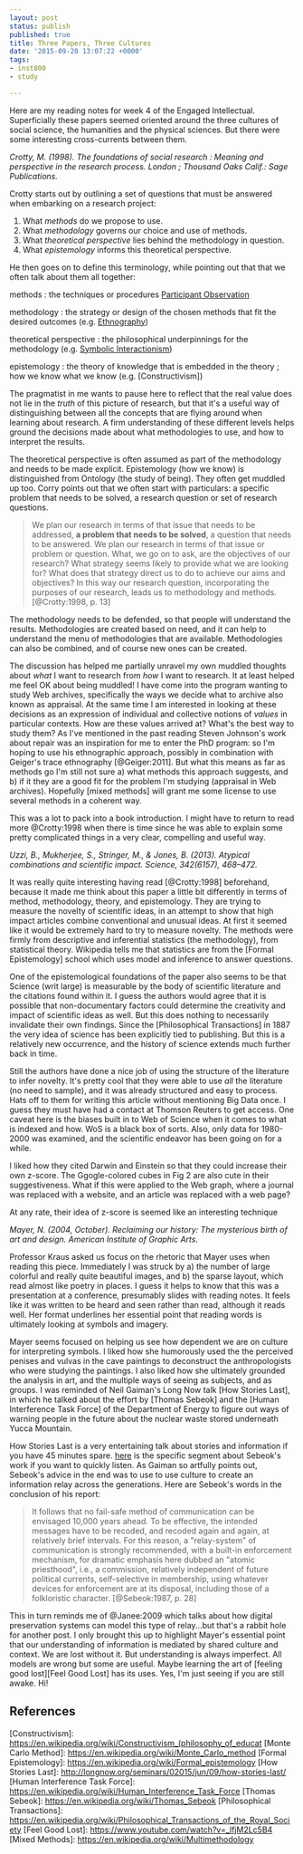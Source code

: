 ```yaml
---
layout: post
status: publish
published: true
title: Three Papers, Three Cultures
date: '2015-09-20 13:07:22 +0000'
tags:
- inst800
- study

---
```


Here are my reading notes for week 4 of the Engaged Intellectual. Superficially these papers seemed oriented around the three cultures of 
social science, the humanities and the physical sciences. But there were some interesting cross-currents between them.

*Crotty, M. (1998). The foundations of social research : Meaning and perspective in the research process. London ; Thousand Oaks Calif.: Sage Publications.*

Crotty starts out by outlining a set of questions that must be answered when embarking on a research project: 

1. What *methods* do we propose to use.
2. What *methodology* governs our choice and use of methods.
3. What *theoretical perspective* lies behind the methodology in question.
4. What *epistemology* informs this theoretical perspective.

He then goes on to define this terminology, while pointing out that that we often talk about them all together:

methods
: the techniques or procedures [Participant Observation]

methodology
:     the strategy or design of the chosen methods that fit the desired outcomes (e.g. [Ethnography])

theoretical perspective
:     the philosophical underpinnings for the methodology (e.g. [Symbolic Interactionism])

epistemology
:     the theory of knowledge that is embedded in the theory ; how we know what we know (e.g. [Constructivism])

The pragmatist in me wants to pause here to reflect that the real value does not lie in the *truth* of this picture of research, but that it's a useful way of distinguishing between all the concepts that are flying around when learning about research. A firm understanding of these different levels helps ground the decisions made about what methodologies to use, and how to interpret the results.

The theoretical perspective is often assumed as part of the methodology and needs to be made explicit. Epistemology (how we know) is distinguished from Ontology (the study of being). They often get muddled up too. Corry points out that we often start with particulars: a specific problem that needs to be solved, a research question or set of research questions.

> We plan our research in terms of that issue that needs to be addressed, 
> **a problem that needs to be solved**, a question that needs to be answered. 
> We plan our research in terms of that issue or problem or question. What, 
> we go on to ask, are the objectives of our research? What strategy seems 
> likely to provide what we are looking for? What does that strategy direct 
> us to do to achieve our aims and objectives? In this way our research 
> question, incorporating the purposes of our research, leads us to 
> methodology and methods. [@Crotty:1998, p. 13]

The methodology needs to be defended, so that people will understand the results. Methodologies are created based on need, and it can help to understand the menu of methodologies that are available. Methodologies can also be combined, and of course new ones can be created.

The discussion has helped me partially unravel my own muddled thoughts about *what* I want to research from *how* I want to research. It at least helped me feel OK about being muddled! I have come into the program wanting to study Web archives, specifically the ways we decide what to archive also known as appraisal. At the same time I am interested in looking at these decisions as an expression of individual and collective notions of *values* in particular contexts. How are these values arrived at? What's the best way to study them? As I've mentioned in the past reading Steven Johnson's work about repair was an inspiration for me to enter the PhD program: so I'm hoping to use his ethnographic approach, possibly in combination with Geiger's trace ethnography [@Geiger:2011]. But what this means as far as methods go I'm still not sure a) what methods this approach suggests, and b) if it they are a good fit for the problem I'm studying (appraisal in Web archives). Hopefully [mixed methods] will grant me some license to use several methods in a coherent way.

This was a lot to pack into a book introduction. I might have to return to read more @Crotty:1998 when there is time since he was able to explain some pretty complicated things in a very clear, compelling and useful way.

*Uzzi, B., Mukherjee, S., Stringer, M., & Jones, B. (2013). Atypical combinations and scientific impact. Science, 342(6157), 468–472.*

It was really quite interesting having read [@Crotty:1998] beforehand, because it made me think about this paper a little bit differently in terms of method, methodology, theory, and epistemology. They are trying to measure the novelty of scientific ideas, in an attempt to show that high impact articles combine conventional and unusual ideas. At first it seemed like it would be extremely hard to try to measure novelty. The methods were firmly from descriptive and inferential statistics (the methodology), from statistical theory. Wikipedia tells me that statistics are from the [Formal Epistemology] school which uses model and inference to answer questions.

One of the epistemological foundations of the paper also seems to be that Science (writ large) is measurable by the body of scientific literature and the citations found within it. I guess the authors would agree that it is possible that non-documentary factors could determine the creativity and impact of scientific ideas as well. But this does nothing to necessarily invalidate their own findings. Since the [Philosophical Transactions] in 1887 the very idea of science has been explicitly tied to publishing. But this is a relatively new occurrence, and the history of science extends much further back in time.

Still the authors have done a nice job of using the structure of the literature to infer novelty. It's pretty cool that they were able to use *all* the literature (no need to sample), and it was already structured and easy to process. Hats off to them for writing this article without mentioning Big Data once. I guess they must have had a contact at Thomson Reuters to get access. One caveat here is the biases built in to Web of Science when it comes to what is indexed and how. WoS is a black box of sorts. Also, only data for 1980-2000 was examined, and the scientific endeavor has been going on for a while.

I liked how they cited Darwin and Einstein so that they could increase their own z-score. The Ggogle-colored cubes in Fig 2 are also cute in their suggestiveness. What if this were applied to the Web graph, where a journal was replaced with a website, and an article was replaced with a web page? 

At any rate, their idea of z-score is seemed like an interesting technique

*Mayer, N. (2004, October). Reclaiming our history: The mysterious birth of art and design. American Institute of Graphic Arts.*

Professor Kraus asked us focus on the rhetoric that Mayer uses when reading this piece. Immediately I was struck by a) the number of large colorful and really quite beautiful images, and b) the sparse layout, which read almost like poetry in places. I guess it helps to know that this was a presentation at a conference, presumably slides with reading notes. It feels like it was written to be heard and seen rather than read, although it reads well. Her format underlines her essential point that reading words is ultimately looking at symbols and imagery.

Mayer seems focused on helping us see how dependent we are on culture for interpreting symbols. I liked how she humorously used the the perceived penises and vulvas in the cave paintings to deconstruct the anthropologists who were studying the paintings. I also liked how she ultimately grounded the analysis in art, and the multiple ways of seeing as subjects, and as groups. I was reminded of Neil Gaiman's Long Now talk [How Stories Last], in which he talked about the effort by [Thomas Sebeok] and the [Human Interference Task Force] of the Department of Energy to figure out ways of warning people in the future about the nuclear waste stored underneath Yucca Mountain. 

How Stories Last is a very entertaining talk about stories and information if you have 45 minutes spare. [here](https://soundcloud.com/longnow/how-stories-last#t=47:17) is the specific segment about Sebeok's work if you want to quickly listen. As Gaiman so artfully points out, Sebeok's advice in the end was to use to use culture to create an information relay across the generations. Here are Sebeok's words in the conclusion of his report:

> It follows that no fail-safe method of communication can be envisaged
> 10,000 years ahead. To be effective, the intended messages have to be
> recoded, and recoded again and again, at relatively brief intervals. 
> For this reason, a "relay-system" of communication is strongly 
> recommended, with a built-in enforcement mechanism, for dramatic 
> emphasis here dubbed an "atomic priesthood", i.e., a commission, 
> relatively independent of future political currents, self-selective 
> in membership, using whatever devices for enforcement are at its 
> disposal, including those of a folkloristic character.  [@Sebeok:1987, p. 28]

This in turn reminds me of @Janee:2009 which talks about how digital preservation systems can model this type of relay...but that's a rabbit hole for another post. I only brought this up to highlight Mayer's essential point that our understanding of information is mediated by shared culture and context. We are lost without it. But understanding is always imperfect. All models are wrong but some are useful. Maybe learning the art of [feeling good lost][Feel Good Lost] has its uses. Yes, I'm just seeing if you are still awake. Hi!

## References

[Participant Observation]: https://en.wikipedia.org/wiki/Participant_observation
[Ethnography]: https://en.wikipedia.org/wiki/Ethnography
[Symbolic Interactionism]: https://en.wikipedia.org/wiki/Symbolic_interactionism
[Constructivism]: https://en.wikipedia.org/wiki/Constructivism_(philosophy_of_educat
[Monte Carlo Method]: https://en.wikipedia.org/wiki/Monte_Carlo_method
[Formal Epistemology]: https://en.wikipedia.org/wiki/Formal_epistemology
[How Stories Last]: http://longnow.org/seminars/02015/jun/09/how-stories-last/
[Human Interference Task Force]: https://en.wikipedia.org/wiki/Human_Interference_Task_Force
[Thomas Sebeok]: https://en.wikipedia.org/wiki/Thomas_Sebeok
[Philosophical Transactions]: https://en.wikipedia.org/wiki/Philosophical_Transactions_of_the_Royal_Society
[Feel Good Lost]: https://www.youtube.com/watch?v=_lfjM2Lc5B4
[Mixed Methods]: https://en.wikipedia.org/wiki/Multimethodology